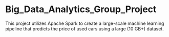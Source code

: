 # Big_Data_Analytics_Group_Project

This project utilizes Apache Spark to create a large-scale machine learning pipeline that predicts the price of used cars using a large (10 GB+) dataset.
